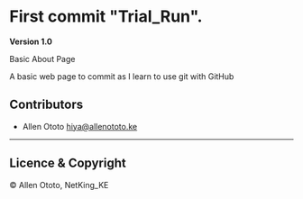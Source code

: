 # First commit "Trial_Run".

**Version 1.0**

Basic About Page

A basic web page to commit as I learn to use git with GitHub

## Contributors

- Allen Ototo <hiya@allenototo.ke>

---

## Licence & Copyright

© Allen Ototo, NetKing_KE